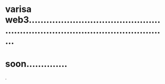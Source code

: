 # varisa web3.....................................................................................................
# soon..............
.

